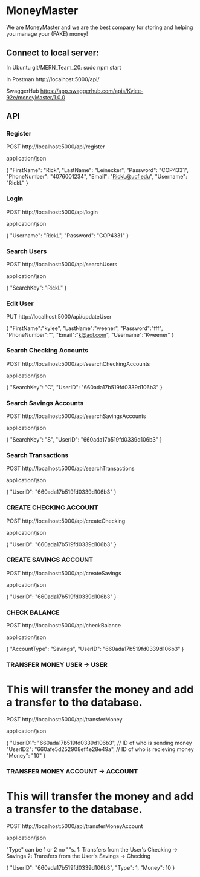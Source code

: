 # MoneyMaster
We are MoneyMaster and we are the best company for storing and helping you
 manage your (FAKE) money!

## Connect to local server:
In Ubuntu
    git/MERN_Team_20: sudo npm start

In Postman
    http://localhost:5000/api/<api>

SwaggerHub
    https://app.swaggerhub.com/apis/Kylee-92e/moneyMaster/1.0.0

## API
### Register
POST http://localhost:5000/api/register

application/json

{
  "FirstName": "Rick",
  "LastName": "Leinecker",
  "Password": "COP4331",
  "PhoneNumber": "4076001234",
  "Email": "RickL@ucf.edu",
  "Username": "RickL"
}

### Login
POST http://localhost:5000/api/login

application/json

{
  "Username": "RickL",
  "Password": "COP4331"
}

### Search Users
POST http://localhost:5000/api/searchUsers

application/json

{
    "SearchKey": "RickL"
}

### Edit User
PUT http://localhost:5000/api/updateUser

{
    "FirstName":"kylee",
    "LastName":"weener",
    "Password":"fff",
    "PhoneNumber":"",
    "Email":"k@aol.com",
    "Username":"Kweener"
}

### Search Checking Accounts
POST http://localhost:5000/api/searchCheckingAccounts

application/json

{
    "SearchKey": "C",
    "UserID": "660ada17b519fd0339d106b3"
}

### Search Savings Accounts
POST http://localhost:5000/api/searchSavingsAccounts

application/json

{
    "SearchKey": "S",
    "UserID": "660ada17b519fd0339d106b3"
}

### Search Transactions
POST http://localhost:5000/api/searchTransactions

application/json

{
    "UserID": "660ada17b519fd0339d106b3"
}

### CREATE CHECKING ACCOUNT
POST http://localhost:5000/api/createChecking

application/json

{
    "UserID": "660ada17b519fd0339d106b3"
}

### CREATE SAVINGS ACCOUNT
POST http://localhost:5000/api/createSavings

application/json

{
    "UserID": "660ada17b519fd0339d106b3"
}

### CHECK BALANCE
POST http://localhost:5000/api/checkBalance

application/json

{
    "AccountType": "Savings",
    "UserID": "660ada17b519fd0339d106b3"
}

### TRANSFER MONEY USER -> USER
# This will transfer the money and add a transfer to the database.
POST http://localhost:5000/api/transferMoney

application/json

{
    "UserID1": "660ada17b519fd0339d106b3",       // ID of who is sending money
    "UserID2": "660afe5d252908ef4e28e49a",       // ID of who is recieving money
    "Money": "10"
}

### TRANSFER MONEY ACCOUNT -> ACCOUNT
# This will transfer the money and add a transfer to the database.
POST http://localhost:5000/api/transferMoneyAccount

application/json

"Type" can be 1 or 2 no ""s.
1: Transfers from the User's Checking -> Savings
2: Transfers from the User's Savings -> Checking

{
    "UserID": "660ada17b519fd0339d106b3",
    "Type": 1,
    "Money": 10
}